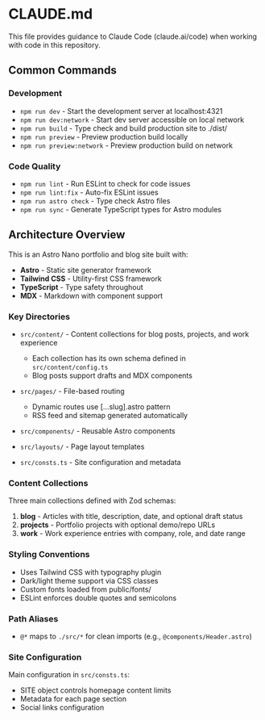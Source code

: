 # CLAUDE.md

This file provides guidance to Claude Code (claude.ai/code) when working with code in this repository.

## Common Commands

### Development
- `npm run dev` - Start the development server at localhost:4321
- `npm run dev:network` - Start dev server accessible on local network
- `npm run build` - Type check and build production site to ./dist/
- `npm run preview` - Preview production build locally
- `npm run preview:network` - Preview production build on network

### Code Quality
- `npm run lint` - Run ESLint to check for code issues
- `npm run lint:fix` - Auto-fix ESLint issues
- `npm run astro check` - Type check Astro files
- `npm run sync` - Generate TypeScript types for Astro modules

## Architecture Overview

This is an Astro Nano portfolio and blog site built with:
- **Astro** - Static site generator framework
- **Tailwind CSS** - Utility-first CSS framework
- **TypeScript** - Type safety throughout
- **MDX** - Markdown with component support

### Key Directories

- `src/content/` - Content collections for blog posts, projects, and work experience
  - Each collection has its own schema defined in `src/content/config.ts`
  - Blog posts support drafts and MDX components
  
- `src/pages/` - File-based routing
  - Dynamic routes use [...slug].astro pattern
  - RSS feed and sitemap generated automatically

- `src/components/` - Reusable Astro components
- `src/layouts/` - Page layout templates
- `src/consts.ts` - Site configuration and metadata

### Content Collections

Three main collections defined with Zod schemas:
1. **blog** - Articles with title, description, date, and optional draft status
2. **projects** - Portfolio projects with optional demo/repo URLs
3. **work** - Work experience entries with company, role, and date range

### Styling Conventions
- Uses Tailwind CSS with typography plugin
- Dark/light theme support via CSS classes
- Custom fonts loaded from public/fonts/
- ESLint enforces double quotes and semicolons

### Path Aliases
- `@*` maps to `./src/*` for clean imports (e.g., `@components/Header.astro`)

### Site Configuration
Main configuration in `src/consts.ts`:
- SITE object controls homepage content limits
- Metadata for each page section
- Social links configuration